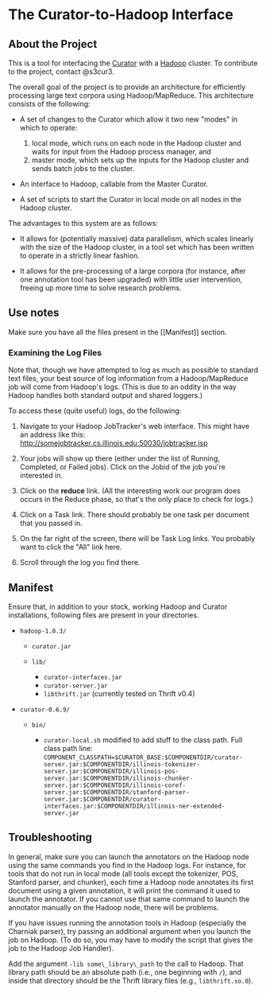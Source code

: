 <!-- -*-Markdown-*- -->

The Curator-to-Hadoop Interface
========================================

About the Project
----------------------------------------

This is a tool for interfacing the [Curator](http://cogcomp.cs.illinois.edu/trac/wiki/Curator) with a [Hadoop](http://hadoop.apache.org/) cluster. To contribute to the project, contact @s3cur3.

The overall goal of the project is to provide an architecture for efficiently processing large text corpora using Hadoop/MapReduce. This architecture consists of the following:

* A set of changes to the Curator which allow it two new "modes" in
  which to operate:  
    1. local mode, which runs on each node in the Hadoop cluster and waits for input from the Hadoop process manager, and
    2. master mode, which sets up the inputs for the Hadoop cluster and sends batch jobs to the cluster.
	
* An interface to Hadoop, callable from the Master Curator.

* A set of scripts to start the Curator in local mode on all nodes in the Hadoop cluster.

The advantages to this system are as follows:

* It allows for (potentially massive) data parallelism, which scales linearly with the size of the Hadoop cluster, in a tool set which has been written to operate in a strictly linear fashion.
  
* It allows for the pre-processing of a large corpora (for instance, after one annotation tool has been upgraded) with little user intervention, freeing up more time to solve research problems.

Use notes
----------------------------------------

Make sure you have all the files present in the [[Manifest]] section.

### Examining the Log Files ###

Note that, though we have attempted to log as much as possible to standard text files, your best source of log information from a Hadoop/MapReduce job will come from Hadoop's logs. (This is due to an oddity in the way Hadoop handles both standard output and shared loggers.) 

To access these (quite useful) logs, do the following:

1. Navigate to your Hadoop JobTracker's web interface. This might have an address like this: http://somejobtracker.cs.illinois.edu:50030/jobtracker.jsp

2. Your jobs will show up there (either under the list of Running, Completed, or Failed jobs). Click on the Jobid of the job you're interested in.

3. Click on the **reduce** link. (All the interesting work our program does occurs in the Reduce phase, so that's the only place to check for logs.)

4. Click on a Task link. There should probably be one task per document that you passed in.

5. On the far right of the screen, there will be Task Log links. You probably want to click the "All" link here.

6. Scroll through the log you find there.


Manifest
----------------------------------------

Ensure that, in addition to your stock, working Hadoop and Curator
installations, following files are present in your directories.

* `hadoop-1.0.3/`

    * `curator.jar`
    * `lib/`

        * `curator-interfaces.jar`
        * `curator-server.jar`
        * `libthrift.jar` (currently tested on Thrift v0.4)

* `curator-0.6.9/`

    * `bin/`

         * `curator-local.sh` modified to add stuff to the class path. Full class path line: `COMPONENT_CLASSPATH=$CURATOR_BASE:$COMPONENTDIR/curator-server.jar:$COMPONENTDIR/illinois-tokenizer-server.jar:$COMPONENTDIR/illinois-pos-server.jar:$COMPONENTDIR/illinois-chunker-server.jar:$COMPONENTDIR/illinois-coref-server.jar:$COMPONENTDIR/stanford-parser-server.jar:$COMPONENTDIR/curator-interfaces.jar:$COMPONENTDIR/illinois-ner-extended-server.jar`

Troubleshooting
----------------------------------------

In general, make sure you can launch the annotators on the Hadoop node
using the same commands you find in the Hadoop logs. For instance,
for tools that do not run in local mode (all tools except the
tokenizer, POS, Stanford parser, and chunker), each time a Hadoop node
annotates its first document using a given 
annotation, it will print the command it used to launch the
annotator. If you cannot use that same command to launch the annotator
manually on the Hadoop node, there will be problems.

If you have issues running the annotation tools in Hadoop (especially
the Charniak parser), try passing an additional argument when you
launch the job on Hadoop. (To do so, you may have to modify the script that
gives the job to the Hadoop Job Handler).

Add the argument `-lib some\_library\_path` to the call to
Hadoop. That library path should be an absolute path (i.e.,
one beginning with `/`), and inside that directory should be the
Thrift library files (e.g., `libthrift.so.0`).

